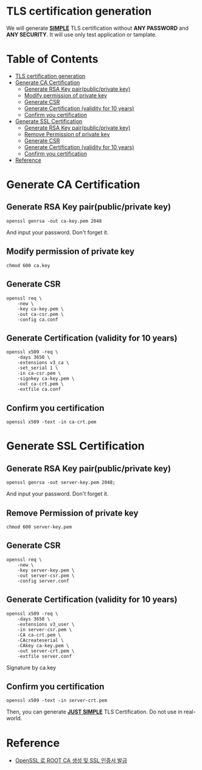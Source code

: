 # TLS certification generation

We will generate **<u>SIMPLE</u>** TLS certification without **ANY PASSWORD** and **ANY SECURITY**. It will use only test application or tamplate.

Table of Contents
=================

   * [TLS certification generation](#tls-certification-generation)
   * [Generate CA Certification](#generate-ca-certification)
      * [Generate RSA Key pair(public/private key)](#generate-rsa-key-pairpublicprivate-key)
      * [Modify permission of private key](#modify-permission-of-private-key)
      * [Generate CSR](#generate-csr)
      * [Generate Certification (validity for 10 years)](#generate-certification-validity-for-10-years)
      * [Confirm you certification](#confirm-you-certification)
   * [Generate SSL Certification](#generate-ssl-certification)
      * [Generate RSA Key pair(public/private key)](#generate-rsa-key-pairpublicprivate-key-1)
      * [Remove Permission of private key](#remove-permission-of-private-key)
      * [Generate CSR](#generate-csr-1)
      * [Generate Certification (validity for 10 years)](#generate-certification-validity-for-10-years-1)
      * [Confirm you certification](#confirm-you-certification-1)
   * [Reference](#reference)

# Generate CA Certification

## Generate RSA Key pair(public/private key)
```
openssl genrsa -out ca-key.pem 2048
```
And input your password. Don't forget it.

## Modify permission of private key
```
chmod 600 ca.key
```

## Generate CSR
```
openssl req \
    -new \
    -key ca-key.pem \
    -out ca-csr.pem \
    -config ca.conf
```

## Generate Certification (validity for 10 years)
```
openssl x509 -req \
    -days 3650 \
    -extensions v3_ca \
    -set_serial 1 \
    -in ca-csr.pem \
    -signkey ca-key.pem \
    -out ca-crt.pem \
    -extfile ca.conf
```

## Confirm you certification
```
openssl x509 -text -in ca-crt.pem
```

# Generate SSL Certification

## Generate RSA Key pair(public/private key)
```
openssl genrsa -out server-key.pem 2048;
```
And input your password. Don't forget it.

## Remove Permission of private key
```
chmod 600 server-key.pem
```

## Generate CSR 
```
openssl req \
    -new \
    -key server-key.pem \
    -out server-csr.pem \
    -config server.conf
```

## Generate Certification (validity for 10 years)
```
openssl x509 -req \
    -days 3650 \
    -extensions v3_user \
    -in server-csr.pem \
    -CA ca-crt.pem \
    -CAcreateserial \
    -CAkey ca-key.pem \
    -out server-crt.pem \
    -extfile server.conf
```
Signature by ca.key

## Confirm you certification

```
openssl x509 -text -in server-crt.pem
```


Then, you can generate <u>**JUST SIMPLE**</u> TLS Certification. Do not use in real-world.

# Reference
* [OpenSSL 로 ROOT CA 생성 및 SSL 인증서 발급](https://www.lesstif.com/pages/viewpage.action?pageId=6979614)
